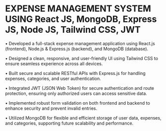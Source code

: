 # EXPENSE MANAGEMENT SYSTEM USING React JS, MongoDB, Express JS, Node JS, Tailwind CSS, JWT

• Developed a full-stack expense management application using React.js (frontend), Node.js & Express.js (backend), and MongoDB (database).

• Designed a clean, responsive, and user-friendly UI using Tailwind CSS to ensure seamless experience across all devices.

• Built secure and scalable RESTful APIs with Express.js for handling expenses, categories, and user authentication.

• Integrated JWT (JSON Web Token) for secure authentication and route protection, ensuring only authorized users can access sensitive
data.

• Implemented robust form validation on both frontend and backend to enhance security and prevent invalid entries.

• Utilized MongoDB for flexible and efficient storage of user data, expenses, and categories, supporting future scalability and performance.